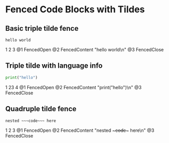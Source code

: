 # Fenced Code Blocks with Tildes

## Basic triple tilde fence

~~~
hello world
~~~
1  2           3
@1 FencedOpen
@2 FencedContent "hello world\n"
@3 FencedClose

## Triple tilde with language info

~~~python
print("hello")
~~~
1      23             4
@1 FencedOpen
@2 FencedContent "print(\"hello\")\n"
@3 FencedClose

## Quadruple tilde fence

~~~~
nested ~~~code~~~ here
~~~~
1   2                   3
@1 FencedOpen
@2 FencedContent "nested ~~~code~~~ here\n"
@3 FencedClose